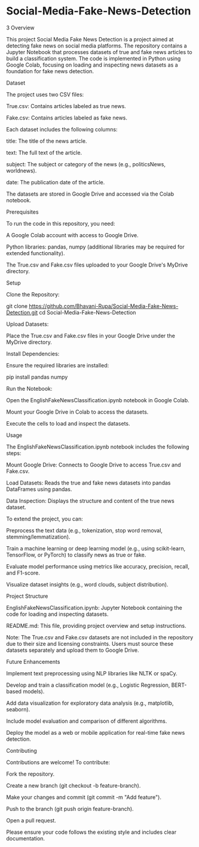 # Social-Media-Fake-News-Detection
3 Overview

This project Social Media Fake News Detection is a project aimed at detecting fake news on social media platforms. The repository contains a Jupyter Notebook that processes datasets of true and fake news articles to build a classification system. The code is implemented in Python using Google Colab, focusing on loading and inspecting news datasets as a foundation for fake news detection.

Dataset

The project uses two CSV files:





True.csv: Contains articles labeled as true news.



Fake.csv: Contains articles labeled as fake news.

Each dataset includes the following columns:





title: The title of the news article.



text: The full text of the article.



subject: The subject or category of the news (e.g., politicsNews, worldnews).



date: The publication date of the article.

The datasets are stored in Google Drive and accessed via the Colab notebook.

Prerequisites

To run the code in this repository, you need:





A Google Colab account with access to Google Drive.



Python libraries: pandas, numpy (additional libraries may be required for extended functionality).



The True.csv and Fake.csv files uploaded to your Google Drive's MyDrive directory.

Setup





Clone the Repository:

git clone https://github.com/Bhavani-Rupa/Social-Media-Fake-News-Detection.git
cd Social-Media-Fake-News-Detection



Upload Datasets:





Place the True.csv and Fake.csv files in your Google Drive under the MyDrive directory.



Install Dependencies:





Ensure the required libraries are installed:

pip install pandas numpy



Run the Notebook:





Open the EnglishFakeNewsClassification.ipynb notebook in Google Colab.



Mount your Google Drive in Colab to access the datasets.



Execute the cells to load and inspect the datasets.

Usage

The EnglishFakeNewsClassification.ipynb notebook includes the following steps:





Mount Google Drive: Connects to Google Drive to access True.csv and Fake.csv.



Load Datasets: Reads the true and fake news datasets into pandas DataFrames using pandas.



Data Inspection: Displays the structure and content of the true news dataset.

To extend the project, you can:





Preprocess the text data (e.g., tokenization, stop word removal, stemming/lemmatization).



Train a machine learning or deep learning model (e.g., using scikit-learn, TensorFlow, or PyTorch) to classify news as true or fake.



Evaluate model performance using metrics like accuracy, precision, recall, and F1-score.



Visualize dataset insights (e.g., word clouds, subject distribution).

Project Structure





EnglishFakeNewsClassification.ipynb: Jupyter Notebook containing the code for loading and inspecting datasets.



README.md: This file, providing project overview and setup instructions.



Note: The True.csv and Fake.csv datasets are not included in the repository due to their size and licensing constraints. Users must source these datasets separately and upload them to Google Drive.

Future Enhancements





Implement text preprocessing using NLP libraries like NLTK or spaCy.



Develop and train a classification model (e.g., Logistic Regression, BERT-based models).



Add data visualization for exploratory data analysis (e.g., matplotlib, seaborn).



Include model evaluation and comparison of different algorithms.



Deploy the model as a web or mobile application for real-time fake news detection.

Contributing

Contributions are welcome! To contribute:





Fork the repository.



Create a new branch (git checkout -b feature-branch).



Make your changes and commit (git commit -m "Add feature").



Push to the branch (git push origin feature-branch).



Open a pull request.

Please ensure your code follows the existing style and includes clear documentation.
